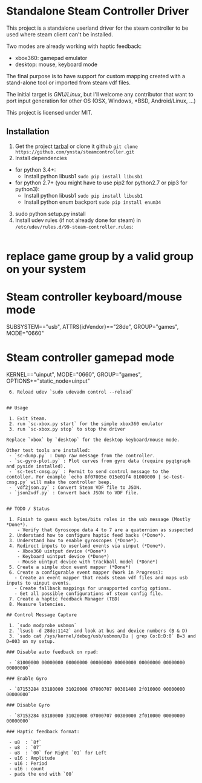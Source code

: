 # Standalone Steam Controller Driver

This project is a standalone userland driver for the steam controller to be used where steam client can't be installed.

Two modes are already working with haptic feedback:
 - xbox360: gamepad emulator
 - desktop: mouse, keyboard mode

The final purpose is to have support for custom mapping created with a stand-alone tool or imported from steam vdf files.

The initial target is *GNU/Linux*, but I'll welcome any contributor that want to port input generation for other OS (OSX, Windows, *BSD, Android/Linux, ...)

This project is licensed under MIT.

## Installation

 1. Get the project [tarbal](https://github.com/ynsta/steamcontroller/archive/master.tar.gz) or clone it github `git clone https://github.com/ynsta/steamcontroller.git`
 2. Install dependencies
   * for python 3.4+:
     - Install python libusb1 `sudo pip install libusb1`
   * for python 2.7+ (you might have to use pip2 for python2.7 or pip3 for python3):
     - Install python libusb1 `sudo pip install libusb1`
     - Install python enum backport `sudo pip install enum34`
 3. sudo python setup.py install
 4. Install udev rules (if not already done for steam) in `/etc/udev/rules.d/99-steam-controller.rules`:
    ```
# replace game group by a valid group on your system
# Steam controller keyboard/mouse mode
SUBSYSTEM=="usb", ATTRS{idVendor}=="28de", GROUP="games", MODE="0660"

# Steam controller gamepad mode
KERNEL=="uinput", MODE="0660", GROUP="games", OPTIONS+="static_node=uinput"
```
 6. Reload udev `sudo udevadm control --reload`


## Usage

 1. Exit Steam.
 2. run `sc-xbox.py start` for the simple xbox360 emulator
 3. run `sc-xbox.py stop` to stop the driver

Replace `xbox` by `desktop` for the desktop keyboard/mouse mode.

Other test tools are installed:
 - `sc-dump.py` : Dump raw message from the controller.
 - `sc-gyro-plot.py` : Plot curves from gyro data (require pyqtgraph and pyside installed).
 - `sc-test-cmsg.py` : Permit to send control message to the contoller. For example `echo 8f07005e 015e01f4 01000000 | sc-test-cmsg.py` will make the controller beep.
 - `vdf2json.py` : Convert Steam VDF file to JSON.
 - `json2vdf.py` : Convert back JSON to VDF file.


## TODO / Status

 1. Finish to guess each bytes/bits roles in the usb message (Mostly *Done*).
    - Verify that Gyroscope data 4 to 7 are a quaternion as suspected
 2. Understand how to configure haptic feed backs (*Done*).
 3. Understand how to enable gyroscopes (*Done*).
 4. Redirect inputs to userland events via uinput (*Done*).
    - Xbox360 uintput device (*Done*)
    - Keyboard uintput device (*Done*)
    - Mouse uintput device with trackball model (*Done*)
 5. Create a simple xbox event mapper (*Done*)
 6. Create a configurable event mapper (Work in Progress):
   - Create an event mapper that reads steam vdf files and maps usb inputs to uinput events.
   - Create fallback mappings for unsupported config options.
   - Get all possible configurations of steam config file.
 7. Create a haptic feedback Manager (TBD)
 8. Measure latencies.

## Control Message Capture

 1. `sudo modprobe usbmon`
 2. `lsusb -d 28de:1142` and look at bus and device numbers (B & D)
 3. `sudo cat /sys/kernel/debug/usb/usbmon/Bu | grep Co:B:D:0` B=3 and D=003 on my setup.

### Disable auto feedback on rpad:

 - `81000000 00000000 00000000 00000000 00000000 00000000 00000000 00000000`

### Enable Gyro

 - `87153284 03180000 31020008 07000707 00301400 2f010000 00000000 00000000`

### Disable Gyro

 - `87153284 03180000 31020008 07000707 00300000 2f010000 00000000 00000000`

### Haptic feedback format:

 - u8  : `8f`
 - u8  : `07`
 - u8  : `00` for Right `01` for Left
 - u16 : Amplitude
 - u16 : Period
 - u16 : count
 - pads the end with `00`
